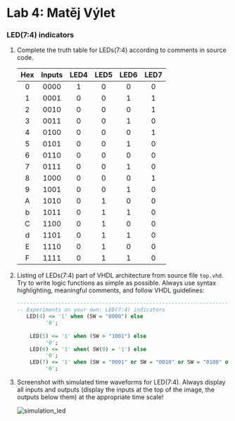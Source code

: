 # Lab 4: Matěj Výlet

### LED(7:4) indicators

1. Complete the truth table for LEDs(7:4) according to comments in source code.

   | **Hex** | **Inputs** | **LED4** | **LED5** | **LED6** | **LED7** |
   | :-: | :-: | :-: | :-: | :-: | :-: |
   | 0 | 0000 |1 |0 |0 | 0 |
   | 1 | 0001 |0 |0 |1 | 1 |
   | 2 | 0010 |0 |0 |0 | 1 |
   | 3 | 0011 |0 |0 |1 | 0 |
   | 4 | 0100 |0 |0 |0 | 1 |
   | 5 | 0101 |0 |0 |1 | 0 |
   | 6 | 0110 |0 |0 |0 | 0 |
   | 7 | 0111 |0 |0 |1 | 0 |
   | 8 | 1000 |0 |0 |0 | 1 |
   | 9 | 1001 |0 |0 |1 | 0 |
   | A | 1010 |0 |1 |0 | 0 |
   | b | 1011 |0 |1 |1 | 0 |
   | C | 1100 |0 |1 |0 | 0 |
   | d | 1101 |0 |1 |1 | 0 |
   | E | 1110 |0 |1 |0 | 0 |
   | F | 1111 |0 |1 |1 | 0 |

2. Listing of LEDs(7:4) part of VHDL architecture from source file `top.vhd`. Try to write logic functions as simple as possible. Always use syntax highlighting, meaningful comments, and follow VHDL guidelines:

   ```vhdl
   --------------------------------------------------------------------
   -- Experiments on your own: LED(7:4) indicators
      LED(4) <= '1' when (SW = "0000") else
            '0';
            
       LED(5) <= '1' when (SW > "1001") else
            '0';
       LED(6) <= '1' when( SW(0) = '1') else
            '0';
       LED(7) <= '1' when (SW = "0001" or SW = "0010" or SW = "0100" or SW = "1000") else
            '0';
   ```

3. Screenshot with simulated time waveforms for LED(7:4). Always display all inputs and outputs (display the inputs at the top of the image, the outputs below them) at the appropriate time scale!

   ![simulation_led](https://user-images.githubusercontent.com/124773189/222183555-0815b6bf-34b0-45fd-8248-103fbbc18b8d.png)

